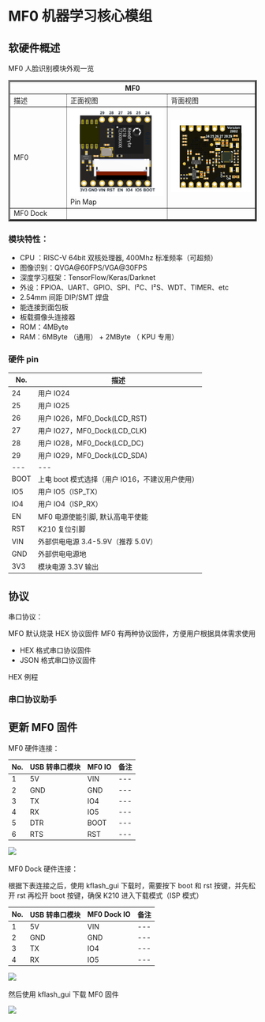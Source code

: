 # MF0 机器学习核心模组

## 软硬件概述

MF0 人脸识别模块外观一览

<table border="3">
    <tr>
        <th colspan=3>MF0</th>
    </tr>
    <tr>
        <td width="100">描述</td>
        <td>正面视图</td>
        <td>背面视图</td>
    </tr>
    <tr>
        <td  width="100">MF0</td>
        <td>
            <img src="./../assets/mf_module/mf0_mf0dock/mf0_pin_map.png" width="600" alt="MF0 正面">
            Pin Map</br>
        </td>
        <td>
            <img src="./../assets/mf_module/mf0_mf0dock/mf0_buttom.png" width="600" alt="MF0 背面视图">
        </td>
    </tr>
    <tr>
        <td>MF0 Dock</td>
        <td>
            <!-- <img src="../assets/mf_module/mf1_bottom_v2(nand).png" width="600" alt="MF1(NAND Flash) 背面视图"> -->
        </td>
        <td>
        </td>
    </tr>
</table>

### 模块特性：

- CPU ：RISC-V 64bit 双核处理器, 400Mhz 标准频率（可超频）
- 图像识别：QVGA@60FPS/VGA@30FPS
- 深度学习框架：TensorFlow/Keras/Darknet
- 外设：FPIOA、UART、GPIO、SPI、I²C、I²S、WDT、TIMER、etc
- 2.54mm 间距 DIP/SMT 焊盘
- 能连接到面包板
- 板载摄像头连接器
- ROM：4MByte
- RAM：6MByte （通用） + 2MByte （ KPU 专用）

### 硬件 pin

| No. | 描述 |
| --- | --- |
| 24 | 用户 IO24 |
| 25 | 用户 IO25 |
| 26 | 用户 IO26，MF0_Dock(LCD_RST) |
| 27 | 用户 IO27，MF0_Dock(LCD_CLK) |
| 28 | 用户 IO28，MF0_Dock(LCD_DC) |
| 29 | 用户 IO29，MF0_Dock(LCD_SDA) |
| ---  | --- |
| BOOT | 上电 boot 模式选择（用户 IO16，不建议用户使用） |
| IO5  | 用户 IO5（ISP_TX） |
| IO4  | 用户 IO4（ISP_RX） |
| EN   | MF0 电源使能引脚, 默认高电平使能 |
| RST  | K210 复位引脚 |
| VIN  | 外部供电电源 3.4-5.9V（推荐 5.0V） |
| GND  | 外部供电电源地 |
| 3V3  | 模块电源 3.3V 输出 |

## 协议

串口协议：

MFO 默认烧录 HEX 协议固件
MF0 有两种协议固件，方便用户根据具体需求使用

- HEX 格式串口协议固件
- JSON 格式串口协议固件

HEX 例程

### 串口协议助手

## 更新 MF0 固件

MF0 硬件连接：

| No. | USB 转串口模块 | MF0 IO | 备注 |
| --- | --- | --- | --- |
| 1 | 5V | VIN | --- |
| 2 | GND | GND | --- |
| 3 | TX | IO4 | --- |
| 4 | RX | IO5 | --- |
| 5 | DTR | BOOT | --- |
| 6 | RTS | RST | --- |

![](../../assets/mf_module/mf0_mf0dock/mf0_flash.png)

MF0 Dock 硬件连接：

根据下表连接之后，使用 kflash_gui 下载时，需要按下 boot 和 rst 按键，并先松开 rst 再松开 boot 按键，确保 K210 进入下载模式（ISP 模式）

| No. | USB 转串口模块 | MF0 Dock IO | 备注 |
| --- | --- | --- | --- |
| 1 | 5V | VIN | --- |
| 2 | GND | GND | --- |
| 3 | TX | IO4 | --- |
| 4 | RX | IO5 | --- |

![](../../assets/mf_module/mf0_mf0dock/mf0_dock_flash.png)

然后使用 kflash_gui 下载 MF0 固件

![](../../assets/mf_module/mf0_mf0dock/mf0_upgrade_firmwave.png)
